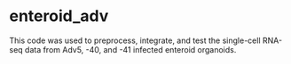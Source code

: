 # enteroid_adv

This code was used to preprocess, integrate, and test the single-cell RNA-seq data from Adv5, -40, and -41 infected enteroid organoids.

